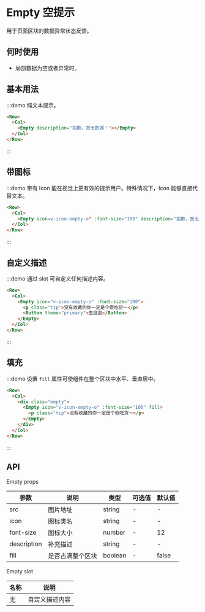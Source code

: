 # Empty 空提示

用于页面区块的数据异常状态反馈。

## 何时使用

- 局部数据为空或者异常时。

## 基本用法

:::demo 纯文本提示。

```html
<Row>
  <Col>
    <Empty description="抱歉，暂无数据！"></Empty>
  </Col>
</Row>
```
:::

## 带图标

:::demo 带有 Icon 能在视觉上更有效的提示用户。特殊情况下，Icon 能够直接代替文本。

```html
<Row>
  <Col>
    <Empty icon=v-icon-empty-o" :font-size="100" description="抱歉，暂无数据！"></Empty>
  </Col>
</Row>
```
:::

## 自定义描述

:::demo 通过 slot 可自定义任何描述内容。

```html
<Row>
  <Col>
    <Empty icon="v-icon-empty-o" :font-size="100">
      <p class="tip">没有收藏的你一定是个假吃货～</p>
      <Button theme="primary">去逛逛</Button>
    </Empty>
  </Col>
</Row>
```
:::

## 填充

:::demo 设置 `fill` 属性可使组件在整个区块中水平、垂直居中。

```html
<Row>
  <Col>
    <div class="empty">
      <Empty icon="v-icon-empty-o" :font-size="100" fill>
        <p class="tip">没有收藏的你一定是个假吃货～</p>
      </Empty>
    </div>
  </Col>
</Row>
```
:::

## API

Empty props

| 参数 | 说明 | 类型 | 可选值 | 默认值 |
|---- |---- |---- |---- |---- |
| src | 图片地址 | string | - | - |
| icon | 图标类名 | string | - | - |
| font-size | 图标大小 | number | - | 12 |
| description | 补充描述 | string | - | - |
| fill | 是否占满整个区块 | boolean | - | false |

Empty slot

| 名称 | 说明 |
|---- |---- |
| 无 | 自定义描述内容 |

<script>
  import Row from '@/components/row';
  import Col from '@/components/col';
  import Button from '@/components/button';
  import Empty from '@/components/empty';

  export default {
    components: {
      Row,
      Col,
      Button,
      Empty,
    },
    methods: {
    },
  };
</script>
<style lang="scss" scoped>
.empty { height: 300px; }
.tip { padding-bottom: 10px; }
</style>